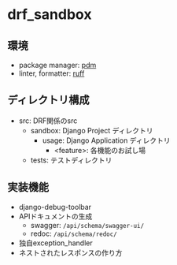# drf_sandbox

## 環境

- package manager: [pdm](https://pdm-project.org/en/stable/)
- linter, formatter: [ruff](https://docs.astral.sh/ruff/)

## ディレクトリ構成

- src: DRF関係のsrc
  - sandbox: Django Project ディレクトリ
    - usage: Django Application ディレクトリ
      - \<feature>: 各機能のお試し場
  - tests: テストディレクトリ

## 実装機能

- django-debug-toolbar
- APIドキュメントの生成
  - swagger: `/api/schema/swagger-ui/`
  - redoc: `/api/schema/redoc/`
- 独自exception_handler
- ネストされたレスポンスの作り方

